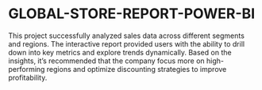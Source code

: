 # GLOBAL-STORE-REPORT-POWER-BI
This project successfully analyzed sales data across different segments and regions. The interactive report provided users with the ability to drill down into key metrics and explore trends dynamically. Based on the insights, it’s recommended that the company focus more on high-performing regions and optimize discounting strategies to improve profitability.

